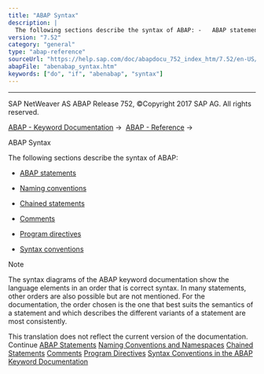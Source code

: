 ```yaml
---
title: "ABAP Syntax"
description: |
  The following sections describe the syntax of ABAP: -   ABAP statements(https://help.sap.com/doc/abapdocu_752_index_htm/7.52/en-US/abenabap_statements.htm) -   Naming conventions(https://help.sap.com/doc/abapdocu_752_index_htm/7.52/en-US/abennaming_conventions.htm) -   Chained statements(https
version: "7.52"
category: "general"
type: "abap-reference"
sourceUrl: "https://help.sap.com/doc/abapdocu_752_index_htm/7.52/en-US/abenabap_syntax.htm"
abapFile: "abenabap_syntax.htm"
keywords: ["do", "if", "abenabap", "syntax"]
---
```


* * *

SAP NetWeaver AS ABAP Release 752, ©Copyright 2017 SAP AG. All rights reserved.

[ABAP - Keyword Documentation](https://help.sap.com/doc/abapdocu_752_index_htm/7.52/en-US/abenabap.htm) →  [ABAP - Reference](https://help.sap.com/doc/abapdocu_752_index_htm/7.52/en-US/abenabap_reference.htm) → 

ABAP Syntax

The following sections describe the syntax of ABAP:

-   [ABAP statements](https://help.sap.com/doc/abapdocu_752_index_htm/7.52/en-US/abenabap_statements.htm)
    

-   [Naming conventions](https://help.sap.com/doc/abapdocu_752_index_htm/7.52/en-US/abennaming_conventions.htm)
    

-   [Chained statements](https://help.sap.com/doc/abapdocu_752_index_htm/7.52/en-US/abenchained_statements.htm)
    

-   [Comments](https://help.sap.com/doc/abapdocu_752_index_htm/7.52/en-US/abencomment.htm)
    

-   [Program directives](https://help.sap.com/doc/abapdocu_752_index_htm/7.52/en-US/abenprogram_directives.htm)
    

-   [Syntax conventions](https://help.sap.com/doc/abapdocu_752_index_htm/7.52/en-US/abensyntax_conventions.htm)

Note

The syntax diagrams of the ABAP keyword documentation show the language elements in an order that is correct syntax. In many statements, other orders are also possible but are not mentioned. For the documentation, the order chosen is the one that best suits the semantics of a statement and which describes the different variants of a statement are most consistently.

This translation does not reflect the current version of the documentation.
Continue
[ABAP Statements](https://help.sap.com/doc/abapdocu_752_index_htm/7.52/en-US/abenabap_statements.htm)
[Naming Conventions and Namespaces](https://help.sap.com/doc/abapdocu_752_index_htm/7.52/en-US/abennaming_conventions.htm)
[Chained Statements](https://help.sap.com/doc/abapdocu_752_index_htm/7.52/en-US/abenchained_statements.htm)
[Comments](https://help.sap.com/doc/abapdocu_752_index_htm/7.52/en-US/abencomment.htm)
[Program Directives](https://help.sap.com/doc/abapdocu_752_index_htm/7.52/en-US/abenprogram_directives.htm)
[Syntax Conventions in the ABAP Keyword Documentation](https://help.sap.com/doc/abapdocu_752_index_htm/7.52/en-US/abensyntax_conventions.htm)